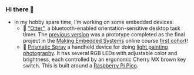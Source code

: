 ### Hi there 👋

- In my hobby spare time, I’m working on some embedded devices:
  - 🦦 ["Otter"](https://github.com/twopoint718/pomodorov2), a bluetooth-enabled orientation-sensitive desktop task timer. The [previous version](https://github.com/twopoint718/pomodoro-timer) was a prototype completed as the final project in the [Making Embedded Systems](https://classpert.com/classpertx/courses/making-embedded-systems/cohort) online course [first cohort](https://github.com/twopoint718/RedJellies)!
  - 🌈 [Prismatic Spray](https://github.com/twopoint718/prismatic-spray) a handheld device for doing [light painting photography](https://www.google.com/?q=light%20painting%20photography). It has several RGB LEDs with adjustable color and brightness, each controlled by an ergonomic Cherry MX brown key switch. This is built around a [Raspberry Pi Pico](https://www.raspberrypi.com/products/raspberry-pi-pico/).

<!--
- 🌱 I’m currently learning
- 💬 Ask me about ...
- 📫 How to reach me: ...
- 😄 Pronouns: ...
- ⚡ Fun fact: ...
-->
